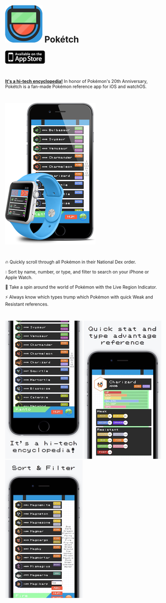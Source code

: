 # ![](readme/icon.png) Pokétch

[![](readme/appstore.png)](https://itunes.apple.com/us/app/poketch/id1095060059?ls=1&mt=8)

&nbsp;

[__It's a hi-tech encyclopedia!__](http://poketch.pcperini.com)
In honor of Pokémon's 20th Anniversary, Pokétch is a fan-made Pokémon reference app for iOS and watchOS.

&nbsp;

![](readme/devices.png)


&nbsp;


:fire: Quickly scroll through all Pokémon in their National Dex order.

:droplet: Sort by name, number, or type, and filter to search on your iPhone or Apple Watch.

:leaves: Take a spin around the world of Pokémon with the Live Region Indicator.

:zap: Always know which types trump which Pokémon with quick Weak and Resistant references.


&nbsp;


![](readme/shot_0.jpg)
![](readme/shot_1.jpg)
![](readme/shot_2.jpg)